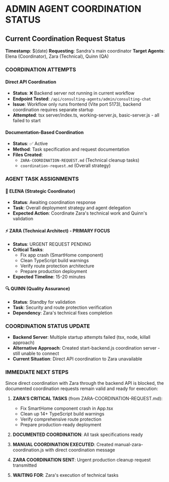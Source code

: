 # ADMIN AGENT COORDINATION STATUS

## Current Coordination Request Status

**Timestamp**: $(date)
**Requesting**: Sandra's main coordinator
**Target Agents**: Elena (Coordinator), Zara (Technical), Quinn (QA)

### COORDINATION ATTEMPTS

#### Direct API Coordination
- **Status**: ❌ Backend server not running in current workflow
- **Endpoint Tested**: `/api/consulting-agents/admin/consulting-chat`
- **Issue**: Workflow only runs frontend (Vite port 5173), backend coordination requires separate startup
- **Attempted**: tsx server/index.ts, working-server.js, basic-server.js - all failed to start

#### Documentation-Based Coordination  
- **Status**: ✅ Active
- **Method**: Task specification and request documentation
- **Files Created**: 
  - `ZARA-COORDINATION-REQUEST.md` (Technical cleanup tasks)
  - `coordination-request.md` (Overall strategy)

### AGENT TASK ASSIGNMENTS

#### 🎯 ELENA (Strategic Coordinator)
- **Status**: Awaiting coordination response
- **Task**: Overall deployment strategy and agent delegation
- **Expected Action**: Coordinate Zara's technical work and Quinn's validation

#### ⚡ ZARA (Technical Architect) - PRIMARY FOCUS
- **Status**: URGENT REQUEST PENDING
- **Critical Tasks**: 
  - Fix app crash (SmartHome component)
  - Clean TypeScript build warnings  
  - Verify route protection architecture
  - Prepare production deployment
- **Expected Timeline**: 15-20 minutes

#### 🔍 QUINN (Quality Assurance)
- **Status**: Standby for validation
- **Task**: Security and route protection verification
- **Dependency**: Zara's technical fixes completion

### COORDINATION STATUS UPDATE
- **Backend Server**: Multiple startup attempts failed (tsx, node, killall approach)
- **Alternative Approach**: Created start-backend.js coordination server - still unable to connect
- **Current Situation**: Direct API coordination to Zara unavailable

### IMMEDIATE NEXT STEPS
Since direct coordination with Zara through the backend API is blocked, the documented coordination requests remain valid and ready for execution:

1. **ZARA'S CRITICAL TASKS** (from ZARA-COORDINATION-REQUEST.md):
   - Fix SmartHome component crash in App.tsx
   - Clean up 14+ TypeScript build warnings
   - Verify comprehensive route protection
   - Prepare production-ready deployment

2. **DOCUMENTED COORDINATION**: All task specifications ready
3. **MANUAL COORDINATION EXECUTED**: Created manual-zara-coordination.js with direct coordination message
4. **ZARA COORDINATION SENT**: Urgent production cleanup request transmitted
5. **WAITING FOR**: Zara's execution of technical tasks